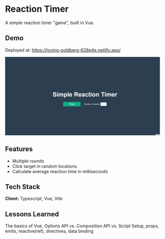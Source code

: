 # Reaction Timer

A simple reaction timer "game", built in Vue.

## Demo

Deployed at: https://loving-goldberg-628e4e.netlify.app/

![Demo](reaction-timer.gif)

## Features

- Multiple rounds
- Click target in random locations
- Calculate average reaction time in milliseconds

## Tech Stack

**Client:** Typescript, Vue, Vite

## Lessons Learned

The basics of Vue, Options API vs. Composition API vs. Script Setup, props, emits, reactive(ref), directives, data binding
